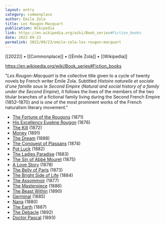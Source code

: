 ```yaml
---
layout: entry
category: commonplace
author: Émile Zola
title: Les Rougon-Macquart
publication: Wikipedia
link: https://en.wikipedia.org/wiki/Book_series#Fiction_books
date: 2022-09-23
permalink: 2022/09/23/emile-zola-les-rougon-macquart
---
```


[[2022]] • [[Commonplace]] • [[Émile Zola]] • [[Wikipedia]]

https://en.wikipedia.org/wiki/Book_series#Fiction_books

"*Les Rougon-Macquart* is the collective title given to a cycle of twenty novels by French writer Émile Zola. Subtitled *Histoire naturelle et sociale d'une famille sous le Second Empire* (*Natural and social history of a family under the Second Empire*), it follows the lives of the members of the two titular branches of a fictional family living during the Second French Empire (1852–1870) and is one of the most prominent works of the French naturalism literary movement."

* [The Fortune of the Rougons](https://global.oup.com/ukhe/product/the-fortune-of-the-rougons-9780199560998) (1871)
* [His Excellency Eugène Rougon](https://global.oup.com/ukhe/product/his-excellency-eugne-rougon-9780198748250) (1876)
* [The Kill](https://global.oup.com/ukhe/product/the-kill-9780199536924) (1872)
* [Money](https://global.oup.com/ukhe/product/money-9780199608379) (1891)
* [The Dream](https://global.oup.com/ukhe/product/the-dream-9780198745983) (1888)
* [The Conquest of Plassans](https://global.oup.com/ukhe/product/the-conquest-of-plassans-9780199664788) (1874)
* [Pot Luck](https://global.oup.com/ukhe/product/pot-luck-pot-bouille-9780199538706) (1882)
* [The Ladies Paradise](https://global.oup.com/ukhe/product/the-ladies-paradise-9780199536900) (1883)
* [The Sin of Abbé Mouret](https://global.oup.com/ukhe/product/the-sin-of-abb-mouret-9780198736639) (1875)
* [A Love Story](https://global.oup.com/ukhe/product/a-love-story-9780198728641) (1878)
* [The Belly of Paris](https://global.oup.com/ukhe/product/the-belly-of-paris-9780199555840) (1873)
* [The Bright Side of Life](https://global.oup.com/ukhe/product/the-bright-side-of-life-9780198753612) (1884)
* [The Assommoir](https://global.oup.com/ukhe/product/the-assommoir-9780198828563) (1877)
* [The Masterpiece](https://global.oup.com/ukhe/product/the-masterpiece-9780199536917) (1886)
* [The Beast Within](https://global.oup.com/ukhe/product/la-bte-humaine-9780199538669) (1890)
* [Germinal](https://global.oup.com/ukhe/product/germinal-9780199536894) (1885)
* [Nana](https://global.oup.com/ukhe/product/nana-9780198814269) (1880)
* [The Earth](https://global.oup.com/ukhe/product/earth-9780199677870) (1887)
* [The Debacle](https://global.oup.com/academic/product/la-debacle-9780198801894) (1892)
* [Doctor Pascal](https://global.oup.com/ukhe/product/doctor-pascal-9780198746164) (1893)
